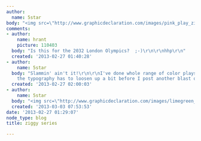 ```yaml
---
author:
  name: 5star
body: "<img src=\"http://www.graphicdeclaration.com/images/pink_play_ziggy_3.jpg\">\r\n\r\nn."
comments:
- author:
    name: hrant
    picture: 110403
  body: "Is this for the 2032 London Olympics?  ;-)\r\n\r\nhhp\r\n"
  created: '2013-02-27 01:40:28'
- author:
    name: 5star
  body: "Slammin' ain't it!\r\n\r\nI've done whole range of color plays. But I think
    the typography has to loosen up a bit before I post another blast of awesome.\r\n\r\n:)\r\n\r\nn."
  created: '2013-02-27 02:00:03'
- author:
    name: 5star
  body: "<img src=\"http://www.graphicdeclaration.com/images/limegreen_playa_ziggy.jpg\">\r\n\r\nbetter...\r\n\r\nn."
  created: '2013-03-03 07:53:53'
date: '2013-02-27 01:29:07'
node_type: blog
title: ziggy series

---
```

